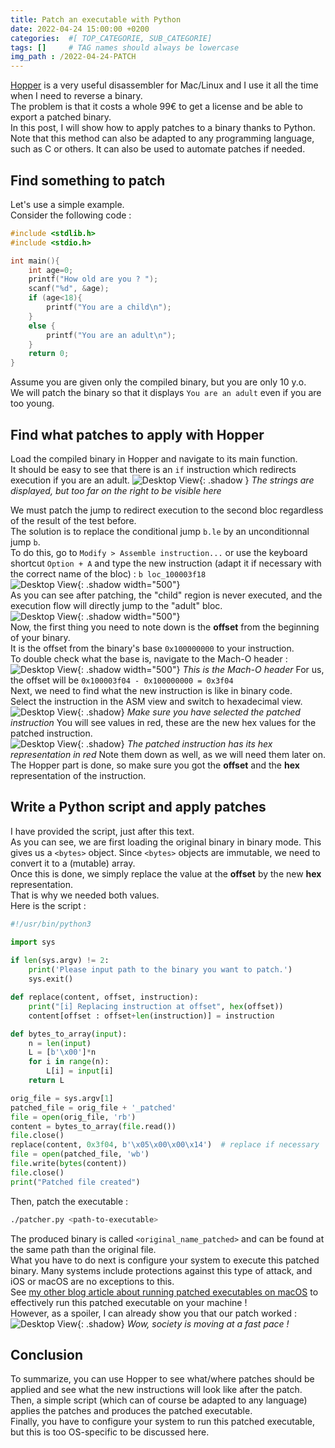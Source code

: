 ```yaml
---
title: Patch an executable with Python
date: 2022-04-24 15:00:00 +0200
categories:  #[ TOP_CATEGORIE, SUB_CATEGORIE]
tags: []     # TAG names should always be lowercase
img_path : /2022-04-24-PATCH
---
```


[Hopper](https://www.hopperapp.com) is a very useful disassembler for Mac/Linux and I use it all the time when I need to reverse a binary.\
The problem is that it costs a whole 99€ to get a license and be able to export a patched binary.\
In this post, I will show how to apply patches to a binary thanks to Python.\
Note that this method can also be adapted to any programming language, such as C or others. It can also be used to automate patches if needed.

## Find something to patch 

Let's use a simple example.\
Consider the following code :
```c
#include <stdlib.h>
#include <stdio.h>

int main(){
    int age=0;
    printf("How old are you ? ");
    scanf("%d", &age);
    if (age<18){
        printf("You are a child\n");
    }
    else {
        printf("You are an adult\n");
    }
    return 0;
}
```
Assume you are given only the compiled binary, but you are only 10 y.o.\
We will patch the binary so that it displays `You are an adult` even if you are too young.

## Find what patches to apply with Hopper

Load the compiled binary in Hopper and navigate to its main function.\
It should be easy to see that there is an `if` instruction which redirects execution if you are an adult.
![Desktop View](main.png){: .shadow }
_The strings are displayed, but too far on the right to be visible here_

We must patch the jump to redirect execution to the second bloc regardless of the result of the test before.\
The solution is to replace the conditional jump `b.le` by an unconditionnal jump `b`.\
To do this, go to `Modify > Assemble instruction...` or use the keyboard shortcut `Option + A` and type the new instruction (adapt it if necessary with the correct name of the bloc) : `b loc_100003f18`\
![Desktop View](assemble.png){: .shadow width="500"}\
As you can see after patching, the "child" region is never executed, and the execution flow will directly jump to the "adult" bloc.\
![Desktop View](jump.png){: .shadow width="500"}\
Now, the first thing you need to note down is the **offset** from the beginning of your binary.\
It is the offset from the binary's base `0x100000000` to your instruction.\
To double check what the base is, navigate to the Mach-O header :\
![Desktop View](header.png){: .shadow width="500"}
_This is the Mach-O header_
For us, the offset will be `0x100003f04 - 0x100000000 = 0x3f04`\
Next, we need to find what the new instruction is like in binary code.\
Select the instruction in the ASM view and switch to hexadecimal view.\
![Desktop View](gotohex.png){: .shadow}
_Make sure you have selected the patched instruction_ 
You will see values in red, these are the new hex values for the patched instruction.\
![Desktop View](hex.png){: .shadow}
_The patched instruction has its hex representation in red_
Note them down as well, as we will need them later on.\
The Hopper part is done, so make sure you got the **offset** and the **hex** representation of the instruction.

## Write a Python script and apply patches

I have provided the script, just after this text.\
As you can see, we are first loading the original binary in binary mode. This gives us a `<bytes>` object. Since `<bytes>` objects are immutable, we need to convert it to a (mutable) array.\
Once this is done, we simply replace the value at the **offset** by the new **hex** representation.\
That is why we needed both values.\
Here is the script :
```python
#!/usr/bin/python3

import sys
 
if len(sys.argv) != 2:
    print('Please input path to the binary you want to patch.')
    sys.exit()

def replace(content, offset, instruction):
    print("[i] Replacing instruction at offset", hex(offset))
    content[offset : offset+len(instruction)] = instruction

def bytes_to_array(input):
    n = len(input)
    L = [b'\x00']*n
    for i in range(n):
        L[i] = input[i]
    return L

orig_file = sys.argv[1]
patched_file = orig_file + '_patched'
file = open(orig_file, 'rb')
content = bytes_to_array(file.read())
file.close()
replace(content, 0x3f04, b'\x05\x00\x00\x14')  # replace if necessary
file = open(patched_file, 'wb')
file.write(bytes(content))
file.close()
print("Patched file created")
```
Then, patch the executable :
```bash
./patcher.py <path-to-executable>
```
The produced binary is called `<original_name_patched>` and can be found at the same path than the original file.\
What you have to do next is configure your system to execute this patched binary. Many systems include protections against this type of attack, and iOS or macOS are no exceptions to this.\
See [my other blog article about running patched executables on macOS](https://machxnu.github.io/posts/15-00-MAC-CODESIGN/) to effectively run this patched executable on your machine ! \
However, as a spoiler, I can already show you that our patch worked :
![Desktop View](patched.png){: .shadow}
_Wow, society is moving at a fast pace !_

## Conclusion
To summarize, you can use Hopper to see what/where patches should be applied and see what the new instructions will look like after the patch.\
Then, a simple script (which can of course be adapted to any language) applies the patches and produces the patched executable.\
Finally, you have to configure your system to run this patched executable, but this is too OS-specific to be discussed here. 
